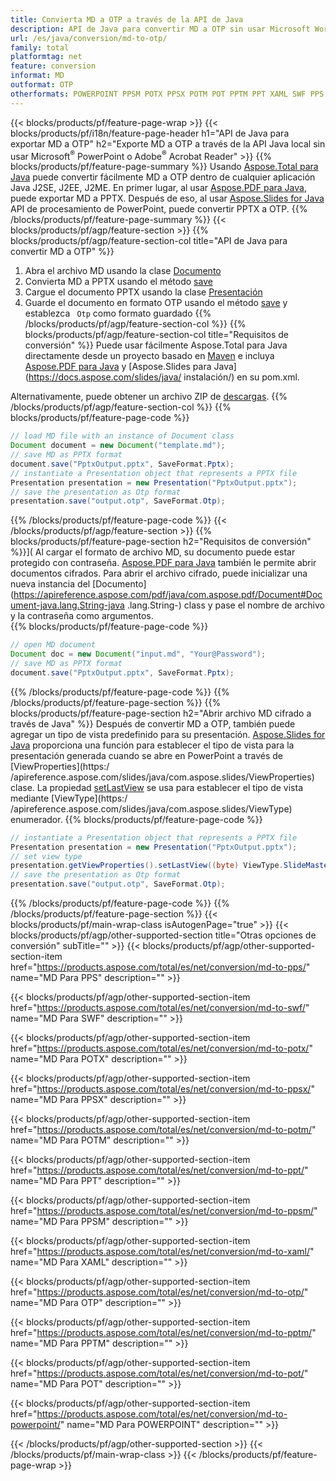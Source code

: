 ```yaml
---
title: Convierta MD a OTP a través de la API de Java
description: API de Java para convertir MD a OTP sin usar Microsoft Word
url: /es/java/conversion/md-to-otp/
family: total
platformtag: net
feature: conversion
informat: MD
outformat: OTP
otherformats: POWERPOINT PPSM POTX PPSX POTM POT PPTM PPT XAML SWF PPS OTP
---
```

{{< blocks/products/pf/feature-page-wrap >}}
{{< blocks/products/pf/i18n/feature-page-header h1="API de Java para exportar MD a OTP" h2="Exporte MD a OTP a través de la API Java local sin usar Microsoft<sup>&reg;</sup> PowerPoint o Adobe<sup>&reg;</sup> Acrobat Reader" >}}
{{% blocks/products/pf/feature-page-summary %}}
Usando [Aspose.Total para Java](https://products.aspose.com/total/java/) puede convertir fácilmente MD a OTP dentro de cualquier aplicación Java J2SE, J2EE, J2ME. En primer lugar, al usar [Aspose.PDF para Java](https://products.aspose.com/pdf/java/), puede exportar MD a PPTX. Después de eso, al usar [Aspose.Slides for Java](https://products.aspose.com/slides/java/) API de procesamiento de PowerPoint, puede convertir PPTX a OTP.
{{% /blocks/products/pf/feature-page-summary  %}}
{{< blocks/products/pf/agp/feature-section >}}
{{% blocks/products/pf/agp/feature-section-col title="API de Java para convertir MD a OTP" %}}
1. Abra el archivo MD usando la clase [Documento](https://apireference.aspose.com/pdf/java/com.aspose.pdf/Document)
2. Convierta MD a PPTX usando el método [save](https://apireference.aspose.com/pdf/java/com.aspose.pdf/Document#save-java.lang.String-int-)
3. Cargue el documento PPTX usando la clase [Presentación](https://apireference.aspose.com/slides/java/com.aspose.slides/Presentation)
4. Guarde el documento en formato OTP usando el método [save](https://apireference.aspose.com/slides/java/com.aspose.slides/Presentation#save-java.lang.String-int-) y establezca ` Otp` como formato guardado
{{% /blocks/products/pf/agp/feature-section-col %}}
{{% blocks/products/pf/agp/feature-section-col title="Requisitos de conversión" %}}
Puede usar fácilmente Aspose.Total para Java directamente desde un proyecto basado en [Maven](https://repository.aspose.com/webapp/#/artifacts/browse/tree/General/repo/com/aspose/aspose-total) e incluya [Aspose.PDF para Java](https://docs.aspose.com/pdf/java/installation/) y [Aspose.Slides para Java](https://docs.aspose.com/slides/java/ instalación/) en su pom.xml.

Alternativamente, puede obtener un archivo ZIP de [descargas](https://downloads.aspose.com/total/java).
{{% /blocks/products/pf/agp/feature-section-col %}}
{{% blocks/products/pf/feature-page-code %}}

```java
// load MD file with an instance of Document class
Document document = new Document("template.md");
// save MD as PPTX format 
document.save("PptxOutput.pptx", SaveFormat.Pptx); 
// instantiate a Presentation object that represents a PPTX file
Presentation presentation = new Presentation("PptxOutput.pptx");
// save the presentation as Otp format
presentation.save("output.otp", SaveFormat.Otp);   
```

{{% /blocks/products/pf/feature-page-code %}}
{{< /blocks/products/pf/agp/feature-section >}}
{{% blocks/products/pf/feature-page-section  h2="Requisitos de conversión" %}}](
Al cargar el formato de archivo MD, su documento puede estar protegido con contraseña. [Aspose.PDF para Java](https://products.aspose.com/pdf/java/) también le permite abrir documentos cifrados. Para abrir el archivo cifrado, puede inicializar una nueva instancia del [Documento] (https://apireference.aspose.com/pdf/java/com.aspose.pdf/Document#Document-java.lang.String-java .lang.String-) class y pase el nombre de archivo y la contraseña como argumentos.  
{{% blocks/products/pf/feature-page-code %}}

```java
// open MD document
Document doc = new Document("input.md", "Your@Password");
// save MD as PPTX format 
document.save("PptxOutput.pptx", SaveFormat.Pptx); 

```

{{% /blocks/products/pf/feature-page-code  %}}
{{% /blocks/products/pf/feature-page-section %}}
{{% blocks/products/pf/feature-page-section  h2="Abrir archivo MD cifrado a través de Java" %}}
Después de convertir MD a OTP, también puede agregar un tipo de vista predefinido para su presentación. [Aspose.Slides for Java](https://products.aspose.com/slides/java/) proporciona una función para establecer el tipo de vista para la presentación generada cuando se abre en PowerPoint a través de [ViewProperties](https:/ /apireference.aspose.com/slides/java/com.aspose.slides/ViewProperties) clase. La propiedad [setLastView](https://apireference.aspose.com/slides/java/com.aspose.slides/ViewProperties#setLastView-int-) se usa para establecer el tipo de vista mediante [ViewType](https:/ /apireference.aspose.com/slides/java/com.aspose.slides/ViewType) enumerador. 
{{% blocks/products/pf/feature-page-code %}}

```java
// instantiate a Presentation object that represents a PPTX file
Presentation presentation = new Presentation("PptxOutput.pptx");
// set view type
presentation.getViewProperties().setLastView((byte) ViewType.SlideMasterView);
// save the presentation as Otp format
presentation.save("output.otp", SaveFormat.Otp);    
```

{{% /blocks/products/pf/feature-page-code  %}}
{{% /blocks/products/pf/feature-page-section %}}
{{< blocks/products/pf/main-wrap-class isAutogenPage="true" >}}
{{< blocks/products/pf/agp/other-supported-section title="Otras opciones de conversión" subTitle="" >}}
{{< blocks/products/pf/agp/other-supported-section-item href="https://products.aspose.com/total/es/net/conversion/md-to-pps/" name="MD Para PPS" description="" >}}

{{< blocks/products/pf/agp/other-supported-section-item href="https://products.aspose.com/total/es/net/conversion/md-to-swf/" name="MD Para SWF" description="" >}}

{{< blocks/products/pf/agp/other-supported-section-item href="https://products.aspose.com/total/es/net/conversion/md-to-potx/" name="MD Para POTX" description="" >}}

{{< blocks/products/pf/agp/other-supported-section-item href="https://products.aspose.com/total/es/net/conversion/md-to-ppsx/" name="MD Para PPSX" description="" >}}

{{< blocks/products/pf/agp/other-supported-section-item href="https://products.aspose.com/total/es/net/conversion/md-to-potm/" name="MD Para POTM" description="" >}}

{{< blocks/products/pf/agp/other-supported-section-item href="https://products.aspose.com/total/es/net/conversion/md-to-ppt/" name="MD Para PPT" description="" >}}

{{< blocks/products/pf/agp/other-supported-section-item href="https://products.aspose.com/total/es/net/conversion/md-to-ppsm/" name="MD Para PPSM" description="" >}}

{{< blocks/products/pf/agp/other-supported-section-item href="https://products.aspose.com/total/es/net/conversion/md-to-xaml/" name="MD Para XAML" description="" >}}

{{< blocks/products/pf/agp/other-supported-section-item href="https://products.aspose.com/total/es/net/conversion/md-to-otp/" name="MD Para OTP" description="" >}}

{{< blocks/products/pf/agp/other-supported-section-item href="https://products.aspose.com/total/es/net/conversion/md-to-pptm/" name="MD Para PPTM" description="" >}}

{{< blocks/products/pf/agp/other-supported-section-item href="https://products.aspose.com/total/es/net/conversion/md-to-pot/" name="MD Para POT" description="" >}}

{{< blocks/products/pf/agp/other-supported-section-item href="https://products.aspose.com/total/es/net/conversion/md-to-powerpoint/" name="MD Para POWERPOINT" description="" >}}


{{< /blocks/products/pf/agp/other-supported-section >}}
{{< /blocks/products/pf/main-wrap-class >}}
{{< /blocks/products/pf/feature-page-wrap >}}